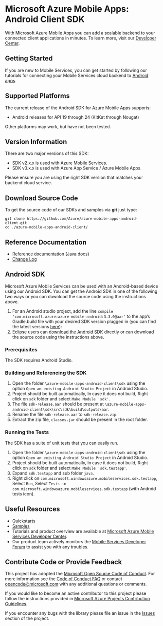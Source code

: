 # Microsoft Azure Mobile Apps: Android Client SDK

With Microsoft Azure Mobile Apps you can add a scalable backend to your connected client applications in minutes. To learn more, visit our [Developer Center](http://azure.microsoft.com/en-us/develop/mobile).

## Getting Started

If you are new to Mobile Services, you can get started by following our tutorials for connecting your Mobile
Services cloud backend to [Android apps](http://azure.microsoft.com/en-us/documentation/articles/mobile-services-android-get-started/).

## Supported Platforms

The current release of the Android SDK for Azure Mobile Apps supports:

* Android releases for API 19 through 24 (KitKat through Nougat)

Other platforms may work, but have not been tested.

## Version Information

There are two major versions of this SDK:

- SDK v2.x.x is used with Azure Mobile Services.
- SDK v3.x.x is used with Azure App Service / Azure Mobile Apps.

Please ensure you are using the right SDK version that matches your backend cloud service.

## Download Source Code

To get the source code of our SDKs and samples via **git** just type:

    git clone https://github.com/Azure/azure-mobile-apps-android-client.git
    cd ./azure-mobile-apps-android-client/

## Reference Documentation
- [Reference documentation (Java docs)](http://azure.github.io/azure-mobile-apps-android-client/)
- [Change Log](CHANGELOG.md)

## Android SDK
Microsoft Azure Mobile Services can be used with an Android-based device using our Android SDK. You can get the Android SDK in one of the following two ways or you can download the source code using the instructions above.

1. For an Android studio project, add the line `compile 'com.microsoft.azure:azure-mobile-android:3.3.0@aar'` to the app’s Gradle.build file with your desired SDK version plugged in (you can find the latest versions [here](https://go.microsoft.com/fwLink/?LinkID=525472&clcid=0x409)):
2. Eclipse users can [download the Android SDK](http://go.microsoft.com/fwlink/?LinkID=717033&clcid=0x409) directly or can download the source code using the instructions above.

### Prerequisites
The SDK requires Android Studio.

### Building and Referencing the SDK
1. Open the folder `\azure-mobile-apps-android-client\sdk` using the option `Open an existing Android Studio Project` in Android Studio.
2. Project should be built automatically, In case it does not build, Right click on `sdk` folder and select `Make Module 'sdk'`.
3. The file `sdk-release.aar` should be present at `\azure-mobile-apps-android-client\sdk\src\sdk\build\outputs\aar`.
4. Rename the file `sdk-release.aar` to `sdk-release.zip`.
5. Extract the zip file, `classes.jar` should be present in the root folder.

### Running the Tests

The SDK has a suite of unit tests that you can easily run.

1. Open the folder `\azure-mobile-apps-android-client\sdk` using the option `Open an existing Android Studio Project` in Android Studio.
2. Project should be built automatically, In case it does not build, Right click on `sdk` folder and select `Make Module 'sdk.testapp'`.
3. Expand `sdk.testapp` and sub folder `java`.
4. Right click on `com.microsoft.windowsazure.mobileservices.sdk.testapp`, Select `Run`, Select `Tests in com.microsoft.windowsazure.mobileservices.sdk.testapp` (with Android tests icon).

## Useful Resources

* [Quickstarts](https://github.com/Azure/azure-mobile-services-quickstarts)
* [Samples](https://github.com/Azure/mobile-services-samples)
* Tutorials and product overview are available at [Microsoft Azure Mobile Services Developer Center](http://azure.microsoft.com/en-us/develop/mobile).
* Our product team actively monitors the [Mobile Services Developer Forum](http://social.msdn.microsoft.com/Forums/en-US/azuremobile/) to assist you with any troubles.

## Contribute Code or Provide Feedback

This project has adopted the [Microsoft Open Source Code of Conduct](https://opensource.microsoft.com/codeofconduct/). For more information see the [Code of Conduct FAQ](https://opensource.microsoft.com/codeofconduct/faq/) or contact [opencode@microsoft.com](mailto:opencode@microsoft.com) with any additional questions or comments.

If you would like to become an active contributor to this project please follow the instructions provided in [Microsoft Azure Projects Contribution Guidelines](http://azure.github.com/guidelines.html).

If you encounter any bugs with the library please file an issue in the [Issues](https://github.com/Azure/azure-mobile-apps-android-client/issues) section of the project.
